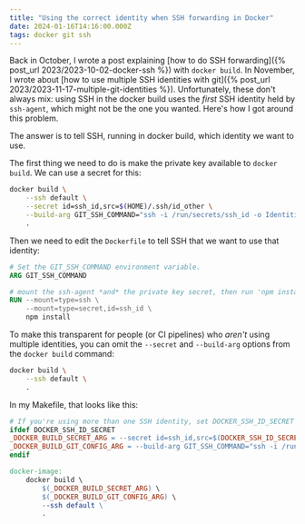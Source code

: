 ```yaml
---
title: "Using the correct identity when SSH forwarding in Docker"
date: 2024-01-16T14:16:00.000Z
tags: docker git ssh
---
```


Back in October, I wrote a post explaining [how to do SSH forwarding]({% post_url 2023/2023-10-02-docker-ssh %}) with
`docker build`. In November, I wrote about [how to use multiple SSH identities with git]({% post_url
2023/2023-11-17-multiple-git-identities %}). Unfortunately, these don't always mix: using SSH in the docker build uses
the _first_ SSH identity held by `ssh-agent`, which might not be the one you wanted. Here's how I got around this
problem.

The answer is to tell SSH, running in docker build, which identity we want to use.

The first thing we need to do is make the private key available to `docker build`. We can use a secret for this:

```sh
docker build \
    --ssh default \
    --secret id=ssh_id,src=$(HOME)/.ssh/id_other \
    --build-arg GIT_SSH_COMMAND="ssh -i /run/secrets/ssh_id -o IdentitiesOnly=yes" \
    .
```

Then we need to edit the `Dockerfile` to tell SSH that we want to use that identity:

```dockerfile
# Set the GIT_SSH_COMMAND environment variable.
ARG GIT_SSH_COMMAND

# mount the ssh-agent *and* the private key secret, then run 'npm install' (or whatever)
RUN --mount=type=ssh \
    --mount=type=secret,id=ssh_id \
    npm install
```

To make this transparent for people (or CI pipelines) who _aren't_ using multiple identities, you can omit the
`--secret` and `--build-arg` options from the `docker build` command:

```sh
docker build \
    --ssh default \
    .
```

In my Makefile, that looks like this:

```makefile
# If you're using more than one SSH identity, set DOCKER_SSH_ID_SECRET to point to the ~/.ssh/id_whatever file.
ifdef DOCKER_SSH_ID_SECRET
_DOCKER_BUILD_SECRET_ARG = --secret id=ssh_id,src=$(DOCKER_SSH_ID_SECRET)
_DOCKER_BUILD_GIT_CONFIG_ARG = --build-arg GIT_SSH_COMMAND="ssh -i /run/secrets/ssh_id -o IdentitiesOnly=yes"
endif

docker-image:
	docker build \
		$(_DOCKER_BUILD_SECRET_ARG) \
		$(_DOCKER_BUILD_GIT_CONFIG_ARG) \
		--ssh default \
		.
```
